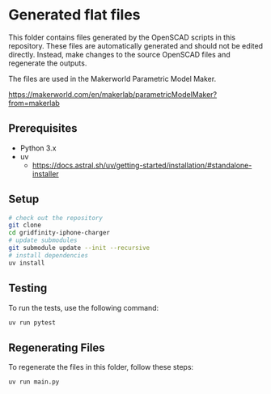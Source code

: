 # Generated flat files

This folder contains files generated by the OpenSCAD scripts in this repository. These files are automatically generated and should not be edited directly. Instead, make changes to the source OpenSCAD files and regenerate the outputs.

The files are used in the Makerworld Parametric Model Maker.

https://makerworld.com/en/makerlab/parametricModelMaker?from=makerlab

## Prerequisites

- Python 3.x
- uv
  - https://docs.astral.sh/uv/getting-started/installation/#standalone-installer

## Setup

```bash
# check out the repository
git clone
cd gridfinity-iphone-charger
# update submodules
git submodule update --init --recursive
# install dependencies
uv install
```

## Testing

To run the tests, use the following command:

```bash
uv run pytest
```

## Regenerating Files

To regenerate the files in this folder, follow these steps:

```bash
uv run main.py
```
